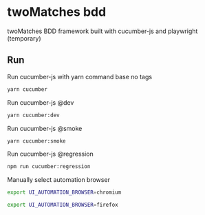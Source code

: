 # twoMatches bdd

twoMatches BDD framework built with cucumber-js and playwright (temporary)


## Run

Run cucumber-js with yarn command base no tags

```bash
yarn cucumber
```

Run cucumber-js @dev

```bash
yarn cucumber:dev
```

Run cucumber-js @smoke

```bash
yarn cucumber:smoke
```
Run cucumber-js @regression

```bash
npm run cucumber:regression
```

Manually select automation browser

```bash
export UI_AUTOMATION_BROWSER=chromium
```

```bash
export UI_AUTOMATION_BROWSER=firefox
```

